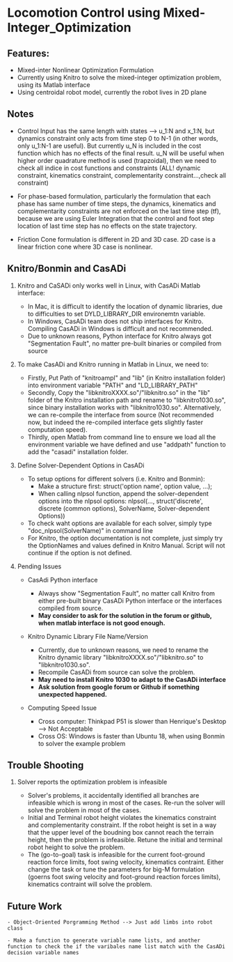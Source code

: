 # Locomotion Control using Mixed-Integer_Optimization

## Features:

- Mixed-inter Nonlinear Optimization Formulation
- Currently using Knitro to solve the mixed-integer optimization problem, using its Matlab interface
- Using centroidal robot model, currently the robot lives in 2D plane

## Notes

- Control Input has the same length with states --> u_1:N and x_1:N, but dynamics constraint only acts from time step 0 to N-1 (in other words, only u_1:N-1 are useful). But currently u_N is included in the cost function which has no effects of the final result. u_N will be useful when higher order quadrature method is used (trapzoidal), then we need to check all indice in cost functions and constraints (ALL! dynamic constraint, kinematics constraint, complementarity constraint...,check all constraint)

- For phase-based formulation, particularly the formulation that each phase has same number of time steps, the dynamics, kinematics and complementarity constraints are not enforced on the last time step (tf), because we are using Euler Integration that the control and foot step location of last time step has no effects on the state trajectory.

- Friction Cone formulation is different in 2D and 3D case. 2D case is a linear friction cone where 3D case is nonlinear.


## Knitro/Bonmin and CasADi

1. Knitro and CaSADi only works well in Linux, with CasADi Matlab interface:
    - In Mac, it is difficult to identify the location of dynamic libraries, due to difficulties to set DYLD_LIBRARY_DIR environemtn variable.
    - In Windows, CasADi team does not ship interfaces for Knitro. Compiling CasADi in Windows is difficult and not recommended.
    - Due to unknown reasons, Python interface for Knitro always got "Segmentation Fault", no matter pre-built binaries or compiled from source

2. To make CasADi and Knitro running in Matlab in Linux, we need to:
    - Firstly, Put Path of "knitroampl" and "lib" (in Knitro installation folder) into environment variable "PATH" and "LD_LIBRARY_PATH"
    - Secondly, Copy the "libknitroXXXX.so"/"libknitro.so" in the "lib" folder of the Knitro installation path and rename to "libknitro1030.so", since binary installation works with "libknitro1030.so". Alternatively, we can re-compile the interface from source (Not recommended now, but indeed the re-compiled interface gets slightly faster computation speed).
    - Thirdly, open Matlab from command line to ensure we load all the environment variable we have defined and use "addpath" function to add the "casadi" installation folder.

3. Define Solver-Dependent Options in CasADi
    - To setup options for different solvers (i.e. Knitro and Bonmin):
        - Make a structure first: struct('option name', option value, ...);
        - When calling nlpsol function, append the solver-dependent options into the nlpsol options: nlpsol(..., struct('discrete', discrete (common options), SolverName, Solver-dependent Options))
    - To check waht options are available for each solver, simply type "doc_nlpsol(SolverName)" in command line
    - For Knitro, the option documentation is not complete, just simply try the OptionNames and values defined in Knitro Manual. Script will not continue if the option is not defined.

3. Pending Issues

    - CasAdi Python interface
        - Always show "Segmentation Fault", no matter call Knitro from either pre-built binary CasADi Python interface or the interfaces compiled from source. 
        - **May consider to ask for the solution in the forum or github, when matlab interface is not good enough.**
    
    - Knitro Dynamic Library File Name/Version
        - Currently, due to unknown reasons, we need to rename the Knitro dynamic library "libknitroXXXX.so"/"libknitro.so" to "libknitro1030.so".
        - Recompile CasADi from source can solve the problem.
        - **May need to install Knitro 1030 to adapt to the CasADi interface**
        - **Ask solution from google forum or Github if something unexpected happened.**

    - Computing Speed Issue
        - Cross computer: Thinkpad P51 is slower than Henrique's Desktop --> Not Acceptable
        - Cross OS: Windows is faster than Ubuntu 18, when using Bonmin to solver the example problem

## Trouble Shooting

1. Solver reports the optimization problem is infeasible

    - Solver's problems, it accidentally identified all branches are infeasible which is wrong in most of the cases. Re-run the solver will solve the problem in most of the cases.
    - Initial and Terminal robot height violates the kinematics constraint and complementarity constraint. If the robot height is set in a way that the upper level of the   boudning box cannot reach the terrain height, then the problem is infeasible. Retune the initial and terminal robot height to solve the problem.
    - The (go-to-goal) task is infeasible for the current foot-ground reaction force limits, foot swing velocity, kinematics contraint. Either change the task or tune the parameters for big-M formulation (goerns foot swing velocity and foot-ground reaction forces limits), kinematics contraint will solve the problem. 

## Future Work

    - Object-Oriented Porgramming Method --> Just add limbs into robot class

    - Make a function to generate variable name lists, and another function to check the if the varibales name list match with the CasADi decision variable names


